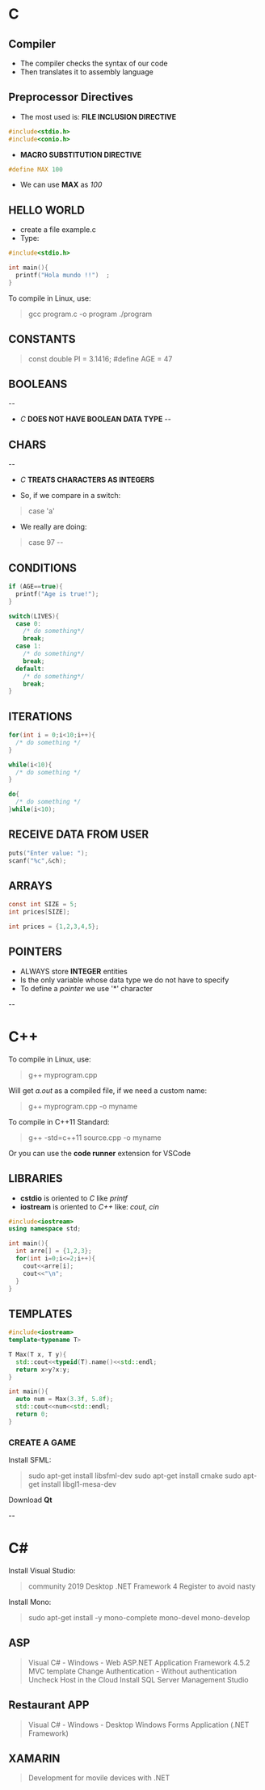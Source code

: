 # C

## Compiler

* The compiler checks the syntax of our code
* Then translates it to assembly language


## Preprocessor Directives

* The most used is: __FILE INCLUSION DIRECTIVE__

```c
#include<stdio.h>
#include<conio.h>
```

* __MACRO SUBSTITUTION DIRECTIVE__

```c
#define MAX 100
```
* We can use __MAX__ as _100_


## HELLO WORLD

* create a file example.c
* Type: 

```c
#include<stdio.h>

int main(){
  printf("Hola mundo !!")  ;
}
```

To compile in Linux, use: <br/>
>gcc program.c -o program 
>./program


## CONSTANTS

>const double PI = 3.1416;
>#define AGE = 47


## BOOLEANS

-- 
* _C_ __DOES NOT HAVE BOOLEAN DATA TYPE__
--


## CHARS

--
* _C_ __TREATS CHARACTERS AS INTEGERS__

* So, if we compare in a switch: 
>case 'a'

* We really are doing:
>case 97
--


## CONDITIONS

```c
if (AGE==true){
  printf("Age is true!");
}
```

```c
switch(LIVES){
  case 0:
    /* do something*/
    break;
  case 1:
    /* do something*/
    break;
  default:
    /* do something*/
    break;
}
```

## ITERATIONS

```c
for(int i = 0;i<10;i++){
  /* do something */
}
```

```c
while(i<10){
  /* do something */
}
```

```c
do{
  /* do something */
}while(i<10);
```

## RECEIVE DATA FROM USER


```c
puts("Enter value: ");
scanf("%c",&ch);
```

## ARRAYS

```c
const int SIZE = 5;
int prices[SIZE];
```


```c
int prices = {1,2,3,4,5};
```

## POINTERS

* ALWAYS store __INTEGER__ entities
* Is the only variable whose data type we do not have to specify
* To define a _pointer_ we use '*' character










--

# C++

To compile in Linux, use: <br/>

>g++ myprogram.cpp

Will get _a.out_ as a compiled file, if we need a custom name: <br/>

>g++ myprogram.cpp -o myname

To compile in C++11 Standard:

>g++ -std=c++11 source.cpp -o myname


Or you can use the __code runner__ extension for VSCode <br/>


## LIBRARIES

* __cstdio__ is oriented to _C_ like _printf_
* __iostream__ is oriented to _C++_ like: _cout_, _cin_


```c++
#include<iostream>
using namespace std;

int main(){
  int arre[] = {1,2,3};
  for(int i=0;i<=2;i++){
    cout<<arre[i];
    cout<<"\n";
  }  
}
```

## TEMPLATES

```c++
#include<iostream>
template<typename T>

T Max(T x, T y){
  std::cout<<typeid(T).name()<<std::endl;
  return x>y?x:y;
}

int main(){
  auto num = Max(3.3f, 5.8f);
  std::cout<<num<<std::endl;
  return 0;
}
```


### CREATE A GAME

Install SFML: <br/>
>sudo apt-get install libsfml-dev
>sudo apt-get install cmake
>sudo apt-get install libgl1-mesa-dev

Download __Qt__



--


# C#

Install Visual Studio: <br/>

>community 2019
>Desktop
>.NET Framework 4
>Register to avoid nasty 

Install Mono: <br/>

>sudo apt-get install -y mono-complete mono-devel mono-develop


## ASP

>Visual C# - Windows - Web
>ASP.NET Application
>Framework 4.5.2
>MVC template
>Change Authentication - Without authentication
>Uncheck Host in the Cloud
>Install SQL Server Management Studio





## Restaurant APP

>Visual C# - Windows - Desktop
>Windows Forms Application (.NET Framework)






## XAMARIN

>Development for movile devices with .NET
